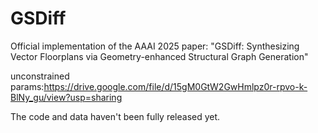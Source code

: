 # GSDiff
Official implementation of the AAAI 2025 paper: "GSDiff: Synthesizing Vector Floorplans via Geometry-enhanced Structural Graph Generation"

unconstrained params:https://drive.google.com/file/d/15gM0GtW2GwHmlpz0r-rpvo-k-BlNy_gu/view?usp=sharing

The code and data haven't been fully released yet.
